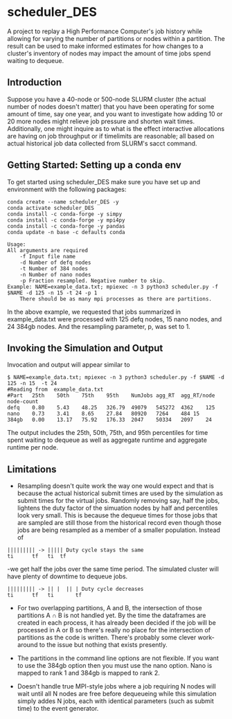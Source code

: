 # scheduler_DES
A project to replay a High Performance Computer's job history while allowing for varying the number of partitions or nodes within a partition. 
The result can be used to make informed estimates for how changes to a cluster's inventory of nodes may impact the amount of time jobs spend
waiting to dequeue. 


## Introduction
Suppose you have a 40-node or 500-node SLURM cluster (the actual number of nodes doesn't matter) that you have been operating for some 
amount of time, say one year, and you want to investigate how adding 10 or 20 more nodes might relieve job pressure and shorten wait times. 
Additionally, one might inquire as to what is the effect interactive allocations are having on job throughput or if timelimits are 
reasonable; all based on actual historical job data collected from SLURM's sacct command. 

## Getting Started: Setting up a conda env
To get started using scheduler_DES make sure you have set up and environment with the following packages:
```
conda create --name scheduler_DES -y
conda activate scheduler_DES
conda install -c conda-forge -y simpy
conda install -c conda-forge -y mpi4py
conda install -c conda-forge -y pandas
conda update -n base -c defaults conda
```


```
Usage: 
All arguments are required
	-f Input file name
	-d Number of defq nodes
	-t Number of 384 nodes
	-n Number of nano nodes
	-p Fraction resampled. Negative number to skip.
Example: NAME=example_data.txt; mpiexec -n 3 python3 scheduler.py -f $NAME -d 125 -n 15 -t 24 -p 1
	There should be as many mpi processes as there are partitions.  
```
In the above example, we requested that jobs summarized in example_data.txt were processed with 125 defq nodes, 15 nano nodes, and 24 384gb
nodes. And the resampling parameter, p, was set to 1.  

## Invoking the Simulation and Output
Invocation and output will appear similar to 
```
$ NAME=example_data.txt; mpiexec -n 3 python3 scheduler.py -f $NAME -d 125 -n 15  -t 24
#Reading from  example_data.txt
#Part	25th	50th	75th	95th	NumJobs	agg_RT	agg_RT/node	node-count
defq	0.80	5.43	48.25	326.79	49079	545272	4362	125
nano	0.73	3.41	8.65	27.84	80920	7264	484	15
384gb	0.00	13.17	75.92	176.33	2047	50334	2097	24
```
The output includes the 25th, 50th, 75th, and 95th percentiles for time spent waiting to dequeue as well as aggregate runtime and aggregate
runtime per node. 

## Limitations
* Resampling doesn't quite work the way one would expect and that is because the actual historical submit times are used by the simulation as 
submit times for the virtual jobs. Randomly removing say, half the jobs, lightens the duty factor of the simuation nodes by half and 
percentiles look very small. This is because the dequeue times for those jobs that are sampled are still those from the historical record even
though those jobs are being resampled as a member of a smaller population. Instead of 
```
||||||||| -> ||||| Duty cycle stays the same
ti      tf   ti  tf
```
-we get half the jobs over the same time period. The simulated cluster will have plenty of downtime to dequeue jobs. 
```
||||||||| -> || |  || | Duty cycle decreases 
ti      tf   ti       tf
```

* For two overlapping partitions, A and B, the intersection of those partitions A ∩ B is not handled yet. By the time the dataframes are created
in each process, it has already been decided if the job will be processed in A or B so there's really no place for the intersection of 
partitions as the code is written. There's probably some clever work-around to the issue but nothing that exists presently.

* The partitions in the command line options are not flexible. If you want to use the 384gb option then you must use the nano option. Nano is
mapped to rank 1 and 384gb is mapped to rank 2.   

* Doesn't handle true MPI-style jobs where a job requiring N nodes will wait until all N nodes are free before dequeueing while this simulation
simply addes N jobs, each with identical parameters (such as submit time) to the event generator.   
